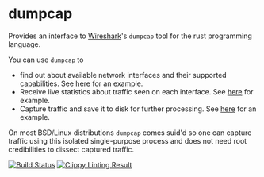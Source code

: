 dumpcap
=======

Provides an interface to [Wireshark](https://www.wireshark.org)'s `dumpcap` tool for the rust programming language.

You can use `dumpcap` to
* find out about available network interfaces and their supported capabilities. See [here](https://github.com/lukaslueg/dumpcap-rust/blob/master/examples/devices/main.rs) for an example.
* Receive live statistics about traffic seen on each interface. See  [here](https://github.com/lukaslueg/dumpcap-rust/blob/master/examples/statistics/main.rs) for example.
* Capture traffic and save it to disk for further processing. See [here](https://github.com/lukaslueg/dumpcap-rust/blob/master/examples/capture_state/main.rs) for an example.

On most BSD/Linux distributions `dumpcap` comes suid'd so one can capture traffic using this isolated single-purpose process and does not need root credibilities to dissect captured traffic.


[![Build Status](https://travis-ci.org/lukaslueg/dumpcap-rust.svg?branch=master)](https://travis-ci.org/lukaslueg/dumpcap-rust)
[![Clippy Linting Result](https://clippy.bashy.io/github/lukaslueg/dumpcap-rust/master/badge.svg)](https://clippy.bashy.io/github/lukaslueg/dumpcap-rust/master/log)
